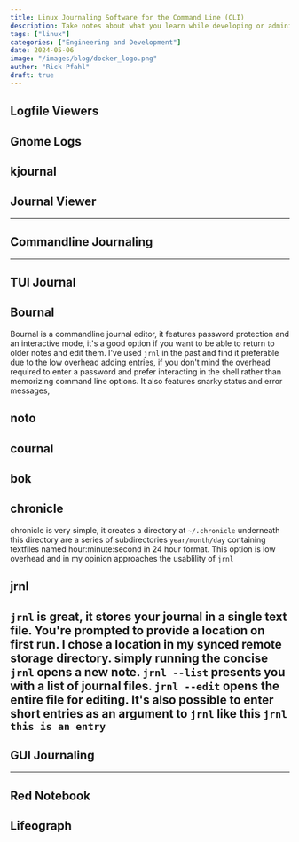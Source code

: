 ```yaml
---
title: Linux Journaling Software for the Command Line (CLI)
description: Take notes about what you learn while developing or admining 
tags: ["linux"]
categories: ["Engineering and Development"]
date: 2024-05-06
image: "/images/blog/docker_logo.png"
author: "Rick Pfahl"
draft: true
---
```


## Logfile Viewers  

## Gnome Logs  
## kjournal  
## Journal Viewer  

---
## Commandline Journaling
---
## TUI Journal
## Bournal
Bournal is a commandline journal editor, it features password protection and an interactive mode, it's a good option if you want to be able to return to older notes and edit them. I've used `jrnl` in the past and find it preferable due to the low overhead adding entries, if you don't mind the overhead required to enter a password and prefer interacting in the shell rather than memorizing command line options. It also features snarky status and error messages,
## noto
## cournal
## bok
## chronicle
chronicle is very simple, it creates a directory at `~/.chronicle` underneath this directory are a series of subdirectories `year/month/day` containing textfiles named hour:minute:second in 24 hour format. This option is low overhead
and in my opinion approaches the usablility of `jrnl`		
## jrnl
`jrnl` is great, it stores your journal in a single text file. You're prompted to provide a location on first run. I chose a location in my synced remote storage directory. simply running the concise `jrnl` opens a new note. `jrnl --list` presents you with a list of journal files. `jrnl --edit` opens the entire file for editing. It's also possible to enter short entries as an argument to `jrnl` like this `jrnl this is an entry`
---
## GUI Journaling
---
## Red Notebook
## Lifeograph
			

